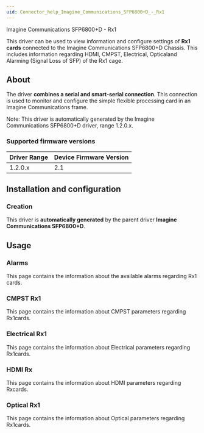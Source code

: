 ```yaml
---
uid: Connector_help_Imagine_Communications_SFP6800+D_-_Rx1
---
```


Imagine Communications SFP6800+D - Rx1

This driver can be used to view information and configure settings of **Rx1 cards** connected to the Imagine Communications SFP6800+D Chassis. This includes information regarding HDMI, CMPST, Electrical, Opticaland Alarming (Signal Loss of SFP) of the Rx1 cage.

## About

The driver **combines a **serial** and **smart-serial** connection**. This connection is used to monitor and configure the simple flexible processing card in an Imagine Communications frame.

Note: This driver is automatically generated by the Imagine Communications SFP6800+D driver, range 1.2.0.x.

### Supported firmware versions

| **Driver Range** | **Device Firmware Version** |
|------------------|-----------------------------|
| 1.2.0.x          | 2.1                         |

## Installation and configuration

### Creation

This driver is **automatically generated** by the parent driver **Imagine Communications SFP6800+D**.

## Usage

### Alarms

This page contains the information about the available alarms regarding Rx1 cards.

### CMPST Rx1

This page contains the information about CMPST parameters regarding Rx1cards.

### Electrical Rx1

This page contains the information about Electrical parameters regarding Rx1cards.

### HDMI Rx

This page contains the information about HDMI parameters regarding Rxcards.

### Optical Rx1

This page contains the information about Optical parameters regarding Rx1cards.
